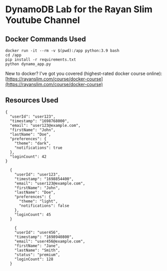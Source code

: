 # DynamoDB Lab for the Rayan Slim Youtube Channel

## Docker Commands Used

```
docker run -it --rm -v $(pwd):/app python:3.9 bash
cd /app
pip install -r requirements.txt
python dynamo_app.py
```

New to docker? I've got you covered (highest-rated docker course online): [https://rayanslim.com/course/docker-course](https://rayanslim.com/course/docker-course)

## Resources Used

```
{
  "userId": "user123",
  "timestamp": "1698768000",
  "email": "user123@example.com",
  "firstName": "John",
  "lastName": "Doe",
  "preferences": {
    "theme": "dark",
    "notifications": true
  },
  "loginCount": 42
}
```

```
  {
    "userId": "user123",
    "timestamp": "1698854400",
    "email": "user123@example.com",
    "firstName": "John",
    "lastName": "Doe",
    "preferences": {
      "theme": "light",
      "notifications": false
    },
    "loginCount": 45
  }
```
```
    {
    "userId": "user456",
    "timestamp": "1698940800",
    "email": "user456@example.com",
    "firstName": "Jane",
    "lastName": "Smith",
    "status": "premium",
    "loginCount": 128
  }
```
